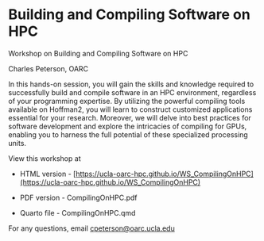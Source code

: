 # Building and Compiling Software on HPC

Workshop on Building and Compiling Software on HPC

Charles Peterson, OARC

In this hands-on session, you will gain the skills and knowledge required to successfully build and compile software in an HPC environment, regardless of your programming expertise. By utilizing the powerful compiling tools available on Hoffman2, you will learn to construct customized applications essential for your research. Moreover, we will delve into best practices for software development and explore the intricacies of compiling for GPUs, enabling you to harness the full potential of these specialized processing units.


View this workshop at

- HTML version - [https://ucla-oarc-hpc.github.io/WS_CompilingOnHPC](https://ucla-oarc-hpc.github.io/WS_CompilingOnHPC) 

- PDF version - CompilingOnHPC.pdf

- Quarto file - CompilingOnHPC.qmd

For any questions, email cpeterson@oarc.ucla.edu
